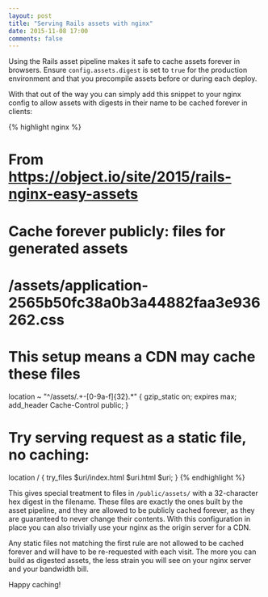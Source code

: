 ```yaml
---
layout: post
title: "Serving Rails assets with nginx"
date: 2015-11-08 17:00
comments: false
---
```


Using the Rails asset pipeline makes it safe to cache assets forever in browsers. Ensure `config.assets.digest` is set to `true` for the production environment and that you precompile assets before or during each deploy.

With that out of the way you can simply add this snippet to your nginx config to allow assets with digests in their name to be cached forever in clients:

{% highlight nginx %}
# From https://object.io/site/2015/rails-nginx-easy-assets
#
# Cache forever publicly: files for generated assets
#   /assets/application-2565b50fc38a0b3a44882faa3e936262.css
#
# This setup means a CDN may cache these files
location ~ "^/assets/.+-[0-9a-f]{32}.*" {
  gzip_static on;
  expires     max;
  add_header  Cache-Control public;
}

# Try serving request as a static file, no caching:
location / {
  try_files $uri/index.html $uri.html $uri;
}
{% endhighlight %}

This gives special treatment to files in `/public/assets/` with a 32-character hex digest in the filename. These files are exactly the ones built by the asset pipeline, and they are allowed to be publicly cached forever, as they are guaranteed to never change their contents. With this configuration in place you can also trivially use your nginx as the origin server for a CDN.

Any static files not matching the first rule are not allowed to be cached forever and will have to be re-requested with each visit. The more you can build as digested assets, the less strain you will see on your nginx server and your bandwidth bill.

Happy caching!
